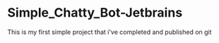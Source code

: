 # Simple_Chatty_Bot-Jetbrains
This is my first simple project that i've completed and published on git
